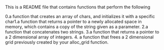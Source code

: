 This is a README file that contains functions that perform the following

0.a function that creates an array of chars, and initializes it with a specific char1.a function that returns a pointer to a newly allocated space in memory, which contains a copy of the string given as a parameter.
2.a function that concatenates two strings.
3.a function that returns a pointer to a 2 dimensional array of integers.
4. a function that frees a 2 dimensional grid previously created by your alloc_grid function.
  
